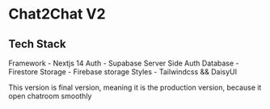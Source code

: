 # Chat2Chat V2

## Tech Stack

Framework - Nextjs 14
Auth - Supabase Server Side Auth
Database - Firestore
Storage - Firebase storage
Styles - Tailwindcss && DaisyUI

This version is final version, meaning it is the production version, because it open chatroom smoothly